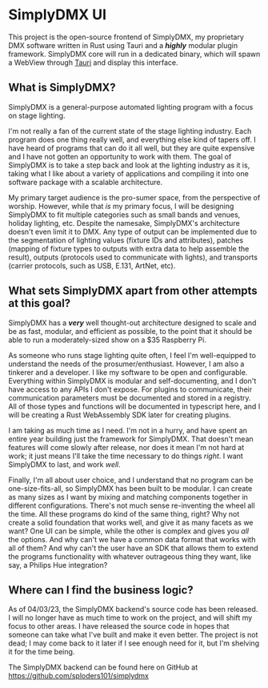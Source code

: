 # SimplyDMX UI

This project is the open-source frontend of SimplyDMX, my proprietary DMX software written in Rust using Tauri and a ***highly***
modular plugin framework. SimplyDMX core will run in a dedicated binary, which will spawn a WebView through [Tauri](https://tauri.app/)
and display this interface.

## What is SimplyDMX?

SimplyDMX is a general-purpose automated lighting program with a focus on stage lighting.

I'm not really a fan of the current state of the stage lighting industry. Each program does one thing really well, and everything else kind
of tapers off. I have heard of programs that can do it all well, but they are quite expensive and I have not gotten an opportunity to work
with them. The goal of SimplyDMX is to take a step back and look at the lighting industry as it is, taking what I like about a variety of
applications and compiling it into one software package with a scalable architecture.

My primary target audience is the pro-sumer space, from the perspective of worship. However, while that *is* my primary focus, I will be
designing SimplyDMX to fit multiple categories such as small bands and venues, holiday lighting, etc. Despite the namesake, SimplyDMX's
architecture doesn't even limit it to DMX. Any type of output can be implemented due to the segmentation of lighting values (fixture IDs
and attributes), patches (mapping of fixture types to outputs with extra data to help assemble the result), outputs (protocols used to
communicate with lights), and transports (carrier protocols, such as USB, E.131, ArtNet, etc).

## What sets SimplyDMX apart from other attempts at this goal?

SimplyDMX has a ***very*** well thought-out architecture designed to scale and be as fast, modular, and efficient as possible, to the point
that it should be able to run a moderately-sized show on a $35 Raspberry Pi.

As someone who runs stage lighting quite often, I feel I'm well-equipped to understand the needs of the prosumer/enthusiast. However, I am
also a tinkerer and a developer. I like my software to be open and configurable. Everything within SimplyDMX is modular and self-documenting,
and I don't have access to any APIs I don't expose. For plugins to communicate, their communication parameters must be documented and stored
in a registry. All of those types and functions will be documented in typescript here, and I will be creating a Rust WebAssembly SDK later
for creating plugins.

I am taking as much time as I need. I'm not in a hurry, and have spent an entire year building just the framework for SimplyDMX.
That doesn't mean features will come slowly after release, nor does it mean I'm not hard at work; it just means I'll take the time necessary
to do things *right*. I want SimplyDMX to last, and work *well*.

Finally, I'm all about user choice, and I understand that no program can be one-size-fits-all, so SimplyDMX has been built to be modular.
I can create as many sizes as I want by mixing and matching components together in different configurations. There's not much sense
re-inventing the wheel all the time. All these programs do kind of the same thing, right? Why not create a solid foundation that works well,
and give it as many facets as we want? One UI can be simple, while the other is complex and gives you *all* the options. And why can't we
have a common data format that works with all of them? And why can't the user have an SDK that allows them to extend the programs functionality
with whatever outrageous thing they want, like say, a Philips Hue integration?


## Where can I find the business logic?

As of 04/03/23, the SimplyDMX backend's source code has been released. I will no longer have as much time to work on the project, and will shift
my focus to other areas. I have released the source code in hopes that someone can take what I've built and make it even better. The project is
not dead; I may come back to it later if I see enough need for it, but I'm shelving it for the time being.

The SimplyDMX backend can be found here on GitHub at https://github.com/sploders101/simplydmx
